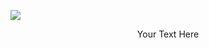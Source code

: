 ![](https://github.com/stevemats/stong/blob/master/Rotating_cube_SMIL.svg?raw=true)

$$
\text{Your Text Here}
$$